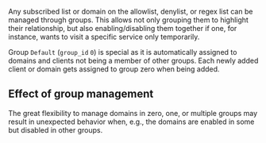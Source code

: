 Any subscribed list or domain on the allowlist, denylist, or regex list can be managed through groups. This allows not only grouping them to highlight their relationship, but also enabling/disabling them together if one, for instance, wants to visit a specific service only temporarily.

Group `Default` (`group_id` `0`) is special as it is automatically assigned to domains and clients not being a member of other groups. Each newly added client or domain gets assigned to group zero when being added.

## Effect of group management

The great flexibility to manage domains in zero, one, or multiple groups may result in unexpected behavior when, e.g., the domains are enabled in some but disabled in other groups.
